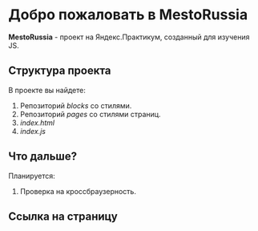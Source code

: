 # Добро пожаловать в MestoRussia

**MestoRussia** - проект на Яндекс.Практикум, созданный для изучения JS.

## Структура проекта
В проекте вы найдете:
1. Репозиторий _blocks_ со стилями.
2. Репозиторий _pages_ со стилями страниц.
3. _index.html_
4. _index.js_

## Что дальше?
Планируется:
1. Проверка на кроссбраузерность.

## Ссылка на страницу
